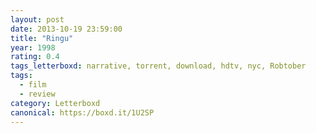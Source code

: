```yaml
---
layout: post 
date: 2013-10-19 23:59:00
title: "Ringu"
year: 1998
rating: 0.4
tags_letterboxd: narrative, torrent, download, hdtv, nyc, Robtober
tags:
  - film
  - review
category: Letterboxd
canonical: https://boxd.it/1U2SP
---
```

